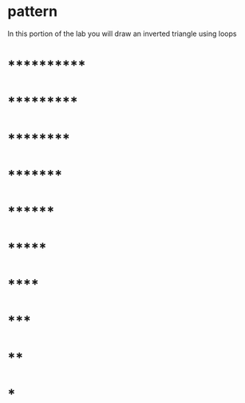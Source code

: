 # pattern
In this portion of the lab you will draw an inverted triangle using loops
# **********
# *********
# ********
# *******
# ******
# *****
# ****
# ***
# **
# *
